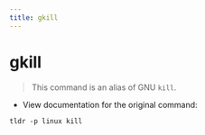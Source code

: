 ```yaml
---
title: gkill
---
```

# gkill

> This command is an alias of GNU `kill`.

- View documentation for the original command:

`tldr -p linux kill`
